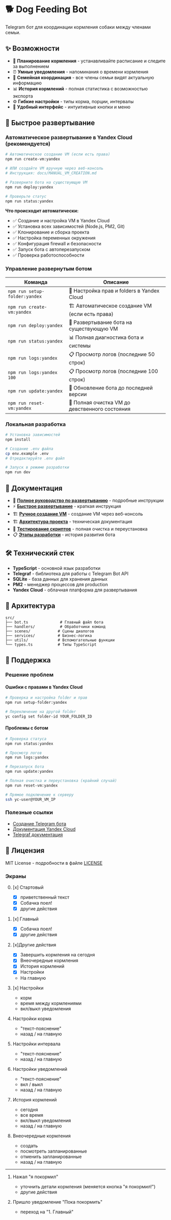 # 🐕 Dog Feeding Bot

Telegram бот для координации кормления собаки между членами семьи.

## ✨ Возможности

- 📅 **Планирование кормления** - устанавливайте расписание и следите за выполнением
- ⏰ **Умные уведомления** - напоминания о времени кормления
- 👥 **Семейная координация** - все члены семьи видят актуальную информацию
- 📊 **История кормлений** - полная статистика с возможностью экспорта
- ⚙️ **Гибкие настройки** - типы корма, порции, интервалы
- 📱 **Удобный интерфейс** - интуитивные кнопки и меню

## 🚀 Быстрое развертывание

### Автоматическое развертывание в Yandex Cloud (рекомендуется)

```bash
# Автоматическое создание VM (если есть права)
npm run create-vm:yandex

# ИЛИ создайте VM вручную через веб-консоль
# Инструкция: docs/MANUAL_VM_CREATION.md

# Разверните бота на существующую VM
npm run deploy:yandex

# Проверьте статус
npm run status:yandex
```

**Что происходит автоматически:**
- ✅ Создание и настройка VM в Yandex Cloud
- ✅ Установка всех зависимостей (Node.js, PM2, Git)
- ✅ Клонирование и сборка проекта
- ✅ Настройка переменных окружения
- ✅ Конфигурация firewall и безопасности
- ✅ Запуск бота с автоперезапуском
- ✅ Проверка работоспособности

### Управление развернутым ботом

| Команда | Описание |
|---------|----------|
| `npm run setup-folder:yandex` | 📁 Настройка прав и folders в Yandex Cloud |
| `npm run create-vm:yandex` | 🏗️ Автоматическое создание VM (если есть права) |
| `npm run deploy:yandex` | 🚀 Развертывание бота на существующую VM |
| `npm run status:yandex` | 📊 Полная диагностика бота и системы |
| `npm run logs:yandex` | 📋 Просмотр логов (последние 50 строк) |
| `npm run logs:yandex 100` | 📋 Просмотр логов (последние 100 строк) |
| `npm run update:yandex` | 🔄 Обновление бота до последней версии |
| `npm run reset-vm:yandex` | 🧹 Полная очистка VM до девственного состояния |

### Локальная разработка

```bash
# Установка зависимостей
npm install

# Создание .env файла
cp env.example .env
# Отредактируйте .env файл

# Запуск в режиме разработки
npm run dev
```

## 📖 Документация

- 🚀 **[Полное руководство по развертыванию](docs/DEPLOYMENT_GUIDE.md)** - подробные инструкции
- ⚡ **[Быстрое развертывание](QUICK_DEPLOY_YANDEX.md)** - краткая инструкция  
- 🏗️ **[Ручное создание VM](docs/MANUAL_VM_CREATION.md)** - создание VM через веб-консоль
- 🏗️ **[Архитектура проекта](docs/architecture.md)** - техническая документация
- 🧪 **[Тестирование скриптов](docs/FULL_RESET_TEST.md)** - полная очистка и переустановка
- 📋 **[Этапы разработки](docs/stages/)** - история развития бота

## 🛠️ Технический стек

- **TypeScript** - основной язык разработки
- **Telegraf** - библиотека для работы с Telegram Bot API
- **SQLite** - база данных для хранения данных
- **PM2** - менеджер процессов для production
- **Yandex Cloud** - облачная платформа для развертывания

## 🔧 Архитектура

```
src/
├── bot.ts              # Главный файл бота
├── handlers/           # Обработчики команд
├── scenes/            # Сцены диалогов
├── services/          # Бизнес-логика
├── utils/             # Вспомогательные функции
└── types.ts           # Типы TypeScript
```

## 🛟 Поддержка

### Решение проблем

#### Ошибки с правами в Yandex Cloud
```bash
# Проверка и настройка folder и прав
npm run setup-folder:yandex

# Переключение на другой folder
yc config set folder-id YOUR_FOLDER_ID
```

#### Проблемы с ботом
```bash
# Проверка статуса
npm run status:yandex

# Просмотр логов
npm run logs:yandex

# Перезапуск бота
npm run update:yandex

# Полная очистка и переустановка (крайний случай)
npm run reset-vm:yandex

# Прямое подключение к серверу
ssh yc-user@YOUR_VM_IP
```

### Полезные ссылки

- [Создание Telegram бота](https://core.telegram.org/bots#creating-a-new-bot)
- [Документация Yandex Cloud](https://cloud.yandex.ru/docs/)
- [Telegraf документация](https://telegraf.js.org/)

## 📝 Лицензия

MIT License - подробности в файле [LICENSE](LICENSE)

### Экраны

0. [x] Стартовый
   - [x] приветственный текст
   - [x] Собачка поел!
   - [x] другие действия

1. [x] Главный
   - [x] Собачка поел!
   - [x] другие действия
  
2. [x]Другие действия
   - [x] Завершить кормления на сегодня
   - [x] Внеочередные кормления
   - [x] История кормлений
   - [x] Настройки
   - На главную

3. [x] Настройки
   - корм
   - время между кормлениями
   - вкл/выкл уведомления

4. Настройки корма
   - "текст-пояснение"
   - назад / на главную

5. Настройки интервала
   - "текст-пояснение"
   - назад / на главную

6. Настройки уведомлений
   - "текст-пояснение"
   - вкл / выкл
   - назад / на главную

7. История кормлений
   - сегодня
   - все время
   - вкл/выкл уведомления
   - назад / на главную

8. Внеочередные кормления
   - создать 
   - посмотреть запланированные
   - отменить запланированные
   - назад / на главную

----

1. Нажал "я покормил"
   - уточнить детали кормления (меняется кнопка "я покормил!")
   - другие действия
  
2. Пришло уведомление "Пока покормить"
   - переход на "1. Главный" 
